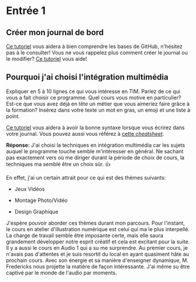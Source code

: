 # Entrée 1
## Créer mon journal de bord
[Ce tutoriel](https://guides.github.com/activities/hello-world/) vous aidera à bien comprendre les bases de GitHub, n'hésitez pas à le consulter!
Vous ne vous rappelez plus comment créer le journal ou le modifier? [Ce tutoriel](https://youtu.be/lX3bpuLK_Sg) vous aide! 

## Pourquoi j'ai choisi l'intégration multimédia
Expliquer en 5 à 10 lignes ce qui vous intéresse en TIM. Parlez de ce qui vous a fait choisir ce programme. Quel cours vous motive en particulier? Est-ce que vous avez déjà en tête un métier que vous aimeriez faire grâce à la formation? Insérez dans votre texte un mot en gras, un emoji et une liste à point. 

[Ce tutoriel](https://guides.github.com/features/mastering-markdown/) vous aidera à avoir la bonne syntaxe lorsque vous écrirez dans votre journal. Vous pouvez aussi vous référez à [cette *cheatsheet*](https://github.com/tchapi/markdown-cheatsheet/blob/master/README.md). 

**Réponse:** J'ai choisi la techniques en intégration multimédia car les sujets auquel le programme touche semble m'intéresser en général. Ne sachant pas exactement vers où me diriger durant la période de choix de cours, la techniques ma semblé être un choix sûr. :+1:

En effet, j'ai un certain attrait pour ce qui est des thèmes suivants:
- Jeux Vidéos
* Montage Photo/Vidéo
+ Design Graphique

J'espère pouvoir aborder ces thèmes durant mon parcours. Pour l'instant, le cours en atelier d'illustration numérique est celui qui ma le plus interpellé. La charge de travail semble être imposante certe, mais elle saura grandement développer notre esprit créatif et cela est excitant pour la suite. Il y a aussi le cours en Audio 1 qui a su me surprendre. Au premier cours, je n'avais pas d'attentes et je suis resortit du local en ayant quasiment hâte au prochain cours. Avec son énergie et sa manière d'enseigner dynamique, M. Fredericks nous projette la matière de façon intéressante. J'ai même su être captivé par le monde de l'audio par moments.
